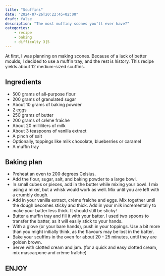 ```yaml
---
title: "Scuffins"
date: "2024-07-26T20:22:45+02:00"
draft: false
description: "The most muffiny scones you'll ever have?"
categories: 
    - recipe
    - baking
    - difficulty 3|5
---
```


At first, I was planning on making scones. Because of a lack of better moulds, I decided to use a muffin tray, and the rest is history. This recipe yields about 12 medium-sized scuffins. 

## Ingredients
- 500 grams of all-purpose flour
- 200 grams of granulated sugar
- About 10 grams of baking powder
- 2 eggs
- 250 grams of butter
- 200 grams of crème fraîche
- About 20 milliliters of milk
- About 3 teaspoons of vanilla extract
- A pinch of salt
- Optionally, toppings like milk chocolate, blueberries or caramel
- A muffin tray

## Baking plan
- Preheat an oven to 200 degrees Celsius. 
- Add the flour, sugar, salt, and baking powder to a large bowl.
- In small cubes or pieces, add in the butter while mixing your bowl. I mix using a mixer, but a whisk would work as well. Mix until you are left with a crumbly dough. 
- Add in your vanilla extract, crème fraîche and eggs. Mix together until the dough becomes sticky and thick. Add in your milk incrementally to make your batter less thick. It should still be sticky!
- Butter a muffin tray and fill it with your batter. I used two spoons to transfer the batter, as it will easily stick to your hands. 
- With a glove (or your bare hands), push in your toppings. Use a bit more than you might initially think, as the flavours may be lost in the batter.  
- Bake your scuffins in the oven for about 20 - 25 minutes, until they are golden brown. 
- Serve with clotted cream and jam. (for a quick and easy clotted cream, mix mascarpone and crème fraîche)

## ENJOY